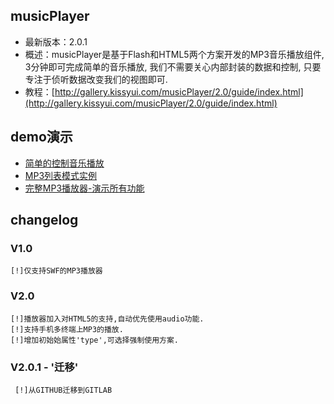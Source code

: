 ## musicPlayer

* 最新版本：2.0.1
* 概述：musicPlayer是基于Flash和HTML5两个方案开发的MP3音乐播放组件, 3分钟即可完成简单的音乐播放, 我们不需要关心内部封装的数据和控制, 只要专注于侦听数据改变我们的视图即可.
* 教程：[http://gallery.kissyui.com/musicPlayer/2.0/guide/index.html](http://gallery.kissyui.com/musicPlayer/2.0/guide/index.html)

## demo演示

* [简单的控制音乐播放](http://gallery.kissyui.com/musicPlayer/2.0/demo/demo1.html)
* [MP3列表模式实例](http://gallery.kissyui.com/musicPlayer/2.0/demo/demo2.html)
* [完整MP3播放器-演示所有功能](http://gallery.kissyui.com/musicPlayer/2.0/demo/demo3.html)

## changelog

### V1.0

    [!]仅支持SWF的MP3播放器

### V2.0

    [!]播放器加入对HTML5的支持,自动优先使用audio功能.
    [!]支持手机多终端上MP3的播放.
    [!]增加初始始属性'type',可选择强制使用方案.

### V2.0.1 - '迁移'

     [!]从GITHUB迁移到GITLAB